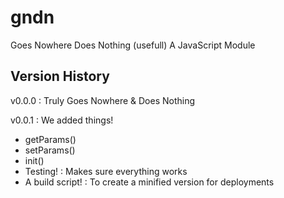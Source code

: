 # gndn
Goes Nowhere Does Nothing (usefull) A JavaScript Module

## Version History
v0.0.0
: Truly Goes Nowhere & Does Nothing

v0.0.1
: We added things!
- getParams()
- setParams()
- init()
- Testing!
: Makes sure everything works
- A build script!
: To create a minified version for deployments




